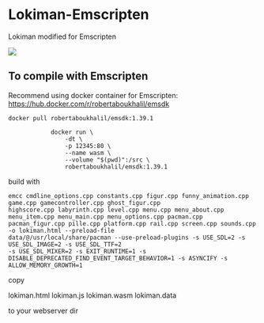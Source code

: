 # Lokiman-Emscripten
Lokiman modified for Emscripten

![](https://i.imgur.com/QZN0Ujj.png)

## To compile with Emscripten
Recommend using docker container for Emscripten: 
https://hub.docker.com/r/robertaboukhalil/emsdk

```docker pull robertaboukhalil/emsdk:1.39.1```

                docker run \
                    -dt \
                    -p 12345:80 \
                    --name wasm \
                    --volume "$(pwd)":/src \
                    robertaboukhalil/emsdk:1.39.1
 
    
 build with
 
 ```wrap
 emcc cmdline_options.cpp constants.cpp figur.cpp funny_animation.cpp game.cpp gamecontroller.cpp ghost_figur.cpp
 highscore.cpp labyrinth.cpp level.cpp menu.cpp menu_about.cpp menu_item.cpp menu_main.cpp menu_options.cpp pacman.cpp
 pacman_figur.cpp pille.cpp platform.cpp rail.cpp screen.cpp sounds.cpp -o lokiman.html --preload-file
 data/@/usr/local/share/pacman --use-preload-plugins -s USE_SDL=2 -s USE_SDL_IMAGE=2 -s USE_SDL_TTF=2 
 -s USE_SDL_MIXER=2 -s EXIT_RUNTIME=1 -s DISABLE_DEPRECATED_FIND_EVENT_TARGET_BEHAVIOR=1 -s ASYNCIFY -s
 ALLOW_MEMORY_GROWTH=1
 ```
 
 copy
 
 lokiman.html lokiman.js lokiman.wasm lokiman.data
 
 to your webserver dir
